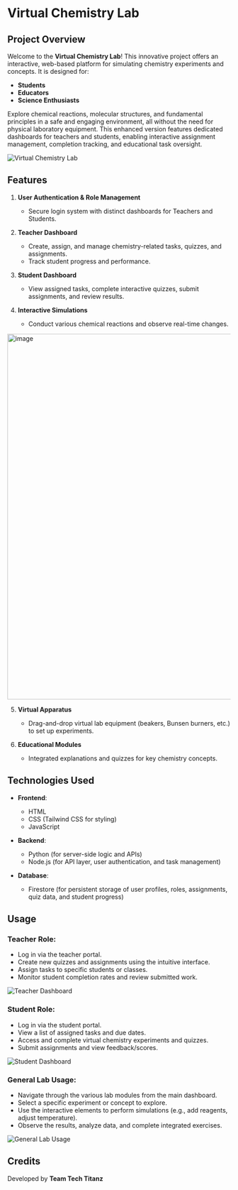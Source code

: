 # Virtual Chemistry Lab

## Project Overview

Welcome to the **Virtual Chemistry Lab**! This innovative project offers an interactive, web-based platform for simulating chemistry experiments and concepts. It is designed for:

- **Students**
- **Educators**
- **Science Enthusiasts**

Explore chemical reactions, molecular structures, and fundamental principles in a safe and engaging environment, all without the need for physical laboratory equipment. This enhanced version features dedicated dashboards for teachers and students, enabling interactive assignment management, completion tracking, and educational task oversight.

![Virtual Chemistry Lab](https://github.com/user-attachments/assets/c452b998-ce12-450a-8696-86d5315f81c4)


## Features

1. **User  Authentication & Role Management**
   - Secure login system with distinct dashboards for Teachers and Students.

2. **Teacher Dashboard**
   - Create, assign, and manage chemistry-related tasks, quizzes, and assignments.
   - Track student progress and performance.

3. **Student Dashboard**
   - View assigned tasks, complete interactive quizzes, submit assignments, and review results.

4. **Interactive Simulations**
   - Conduct various chemical reactions and observe real-time changes.
   
<img width="1893" height="824" alt="image" src="https://github.com/user-attachments/assets/6f21e89d-9e5f-403f-bc51-6b558f217f9d" />


5. **Virtual Apparatus**
   - Drag-and-drop virtual lab equipment (beakers, Bunsen burners, etc.) to set up experiments.

6. **Educational Modules**
   - Integrated explanations and quizzes for key chemistry concepts.



## Technologies Used

- **Frontend**: 
  - HTML
  - CSS (Tailwind CSS for styling)
  - JavaScript

- **Backend**: 
  - Python (for server-side logic and APIs)
  - Node.js (for API layer, user authentication, and task management)

- **Database**: 
  - Firestore (for persistent storage of user profiles, roles, assignments, quiz data, and student progress)



## Usage

### Teacher Role:

- Log in via the teacher portal.
- Create new quizzes and assignments using the intuitive interface.
- Assign tasks to specific students or classes.
- Monitor student completion rates and review submitted work.

![Teacher Dashboard](https://github.com/user-attachments/assets/049e9a58-eb0f-4a4f-b1ac-07e39224c4da)

### Student Role:

- Log in via the student portal.
- View a list of assigned tasks and due dates.
- Access and complete virtual chemistry experiments and quizzes.
- Submit assignments and view feedback/scores.

![Student Dashboard](https://github.com/user-attachments/assets/653d7b62-e6c9-43ec-a815-9e8a9e710dbf)

### General Lab Usage:

- Navigate through the various lab modules from the main dashboard.
- Select a specific experiment or concept to explore.
- Use the interactive elements to perform simulations (e.g., add reagents, adjust temperature).
- Observe the results, analyze data, and complete integrated exercises.

![General Lab Usage](https://github.com/user-attachments/assets/fded9dbb-7f26-476a-8dc8-98b26f2c9ddd)



## Credits

Developed by **Team Tech Titanz** 
